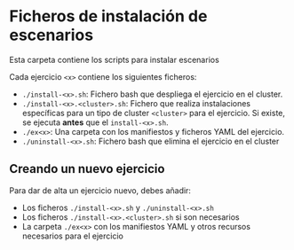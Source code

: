 # Ficheros de instalación de escenarios

Esta carpeta contiene los scripts para instalar escenarios

Cada ejercicio `<x>` contiene los siguientes ficheros:

* `./install-<x>.sh`: Fichero bash que despliega el ejercicio en el cluster.
* `./install-<x>.<cluster>.sh`: Fichero que realiza instalaciones específicas para un tipo de cluster `<cluster>` para el ejercicio. Si existe, se ejecuta **antes** que el `install-<x>.sh`.
* `./ex<x>`: Una carpeta con los manifiestos y ficheros YAML del ejercicio.
* `./uninstall-<x>.sh`: Fichero bash que elimina el ejercicio en el cluster

## Creando un nuevo ejercicio

Para dar de alta un ejercicio nuevo, debes añadir:

* Los ficheros `./install-<x>.sh` y `./uninstall-<x>.sh`
* Los ficheros `./install-<x>.<cluster>.sh` si son necesarios
* La carpeta `./ex<x>` con los manifiestos YAML y otros recursos necesarios para el ejercicio


